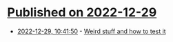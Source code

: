 # [Published on 2022-12-29](index.md)

* [2022-12-29, 10:41:50](https://news.ycombinator.com/item?id=34171348) - [Weird stuff and how to test it](https://blog.lawrencejones.dev/weird-testing/)
